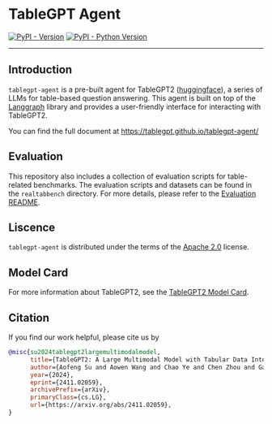 # TableGPT Agent

[![PyPI - Version](https://img.shields.io/pypi/v/tablegpt-agent.svg)](https://pypi.org/project/tablegpt-agent)
[![PyPI - Python Version](https://img.shields.io/pypi/pyversions/tablegpt-agent.svg)](https://pypi.org/project/tablegpt-agent)

-----

## Introduction

`tablegpt-agent` is a pre-built agent for TableGPT2 ([huggingface](https://huggingface.co/collections/tablegpt/tablegpt2-67265071d6e695218a7e0376)), a series of LLMs for table-based question answering. This agent is built on top of the [Langgraph](https://github.com/langchain-ai/langgraph) library and provides a user-friendly interface for interacting with TableGPT2.

You can find the full document at <https://tablegpt.github.io/tablegpt-agent/>

## Evaluation

This repository also includes a collection of evaluation scripts for table-related benchmarks. The evaluation scripts and datasets can be found in the `realtabbench` directory. For more details, please refer to the [Evaluation README](realtabbench/README.md).

## Liscence

`tablegpt-agent` is distributed under the terms of the [Apache 2.0](https://spdx.org/licenses/Apache-2.0.html) license.

## Model Card

For more information about TableGPT2, see the [TableGPT2 Model Card](https://huggingface.co/tablegpt/tablegpt).

## Citation

If you find our work helpful, please cite us by

```bibtex
@misc{su2024tablegpt2largemultimodalmodel,
      title={TableGPT2: A Large Multimodal Model with Tabular Data Integration}, 
      author={Aofeng Su and Aowen Wang and Chao Ye and Chen Zhou and Ga Zhang and Guangcheng Zhu and Haobo Wang and Haokai Xu and Hao Chen and Haoze Li and Haoxuan Lan and Jiaming Tian and Jing Yuan and Junbo Zhao and Junlin Zhou and Kaizhe Shou and Liangyu Zha and Lin Long and Liyao Li and Pengzuo Wu and Qi Zhang and Qingyi Huang and Saisai Yang and Tao Zhang and Wentao Ye and Wufang Zhu and Xiaomeng Hu and Xijun Gu and Xinjie Sun and Xiang Li and Yuhang Yang and Zhiqing Xiao},
      year={2024},
      eprint={2411.02059},
      archivePrefix={arXiv},
      primaryClass={cs.LG},
      url={https://arxiv.org/abs/2411.02059}, 
}
```

